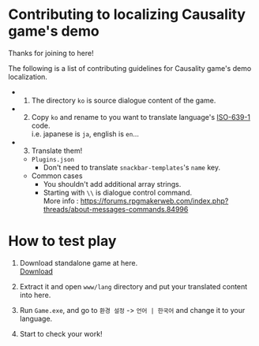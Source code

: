 # Contributing to localizing Causality game's demo

Thanks for joining to here!

The following is a list of contributing guidelines for Causality game's demo localization.

- 1. The directory `ko` is source dialogue content of the game.
- 2. Copy `ko` and rename to you want to translate language's [ISO-639-1](https://en.wikipedia.org/wiki/List_of_ISO_639-1_codes) code.  
     i.e. japanese is `ja`, english is `en`...
- 3. Translate them!
  - `Plugins.json`
    - Don't need to translate `snackbar-templates`'s `name` key.
  - Common cases
    - You shouldn't add additional array strings.
    - Starting with `\\` is dialogue control command.  
      More info : https://forums.rpgmakerweb.com/index.php?threads/about-messages-commands.84996

# How to test play

1. Download standalone game at here.  
[Download](https://creffect.com/project/causality-game/download/demo.zip)

2. Extract it and open `www/lang` directory and
   put your translated content into here.

3. Run `Game.exe`, and go to `환경 설정` -> `언어 | 한국어`
   and change it to your language.

4. Start to check your work!